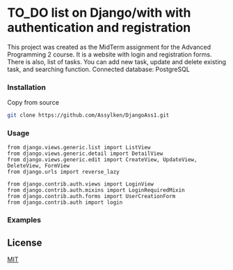 # TO_DO list on Django/with with authentication and registration

This project was created as the MidTerm assignment for the Advanced Programming 2 course. 
It is a website with login and registration forms. There is also, list of tasks. You can add new task, update and delete existing task, and searching function.
Connected database: PostgreSQL

### Installation
Copy from source
```bash
git clone https://github.com/Assylken/DjangoAss1.git
```

### Usage

```
from django.views.generic.list import ListView
from django.views.generic.detail import DetailView
from django.views.generic.edit import CreateView, UpdateView, DeleteView, FormView
from django.urls import reverse_lazy

from django.contrib.auth.views import LoginView
from django.contrib.auth.mixins import LoginRequiredMixin
from django.contrib.auth.forms import UserCreationForm
from django.contrib.auth import login
```

### Examples

## License
[MIT](https://choosealicense.com/licenses/mit/)
